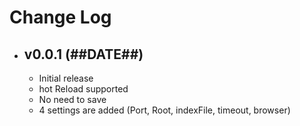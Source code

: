# Change Log

* ## v0.0.1 (##DATE##)

  - Initial release
  - hot Reload supported
  - No need to save
  - 4 settings are added (Port, Root, indexFile, timeout, browser)
